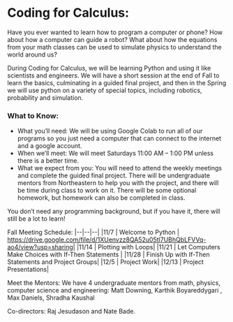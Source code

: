 # Coding for Calculus:

Have you ever wanted to learn how to program a computer or phone? How about how a computer can guide a robot? What about how the equations from your math classes can be used to simulate physics to understand the world around us?

During Coding for Calculus, we will be learning Python and using it like scientists and engineers. We will have a short session at the end of Fall to learn the basics, culminating in a guided final project, and then in the Spring we will use python on a variety of special topics, including robotics, probability and simulation. 

### What to Know:
* What you’ll need: We will be using Google Colab to run all of our programs so you just need a computer that can connect to the internet and a google account. 
* When we’ll meet: We will meet Saturdays 11:00 AM – 1:00 PM unless there is a better time. 
* What we expect from you: You will need to attend the weekly meetings and complete the guided final project. There will be undergraduate mentors from Northeastern to help you with the project, and there will be time during class to work on it. There will be some optional homework, but homework can also be completed in class.

You don’t need any programming background, but if you have it, there will still be a lot to learn!

Fall Meeting Schedule:
|--|--|--|
|11/7  |      Welcome to Python  |   https://drive.google.com/file/d/1XUenvzz8QA52u05tl7UBhQbLFVVq-ao4/view?usp=sharing|
|11/14 |       Plotting with Loops|
|11/21 |       Let Computers Make Choices with If-Then Statements |
|11/28 |       Finish Up with If-Then Statements and Project Groups|
|12/5  |      Project Work|
|12/13 |       Project Presentations|

Meet the Mentors:
We have 4 undergraduate mentors from math, physics, computer science and engineering: Matt Downing, Karthik Boyareddygari , Max Daniels, Shradha Kaushal

Co-directors: Raj Jesudason and Nate Bade. 


